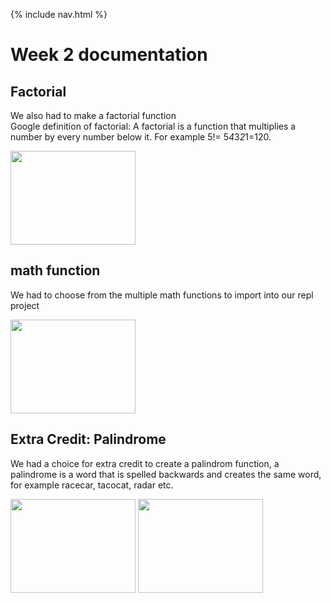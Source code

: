 {% include nav.html %} 
# Week 2 documentation

## Factorial
We also had to make a factorial function  
Google definition of factorial: A factorial is a function that multiplies a number by every number below it. For example 5!= 5*4*3*2*1=120.

<img src="https://user-images.githubusercontent.com/89225478/161346763-ce2642c4-5837-46ee-af6e-cd3cf9641b67.png" width="200" height="150">

## math function 
We had to choose from the multiple math functions to import into our repl project

<img src="https://user-images.githubusercontent.com/89225478/161347987-eee305ea-683d-40ca-8708-d25b5dab4bab.png" width="200" height="150">

## Extra Credit: Palindrome
We had a choice for extra credit to create a palindrom function, a palindrome is a word that is spelled backwards and creates the same word, for example racecar, tacocat, radar etc.

<img src="https://user-images.githubusercontent.com/89225478/161366311-cef51a34-f8a8-4c6d-b262-c7027c111c52.png" width="200" height="150">
<img src="https://user-images.githubusercontent.com/89225478/161366333-11e032ef-f1a9-46c7-a7b1-6a6ca560b974.png" width="200" height="150">
